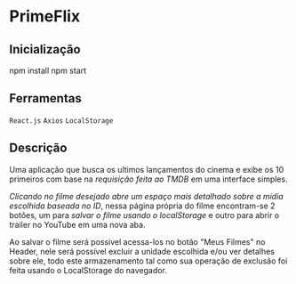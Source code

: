 # PrimeFlix 

## Inicialização

npm install
npm start

## Ferramentas

`React.js`
`Axios`
`LocalStorage`

## Descrição

Uma aplicação que busca os ultimos lançamentos do cinema e exibe os 10 primeiros com base na *requisição feita ao TMDB* em uma interface simples. 

*Clicando no filme desejado abre um espaço mais detalhado sobre a mídia escolhida baseada no ID*, nessa página própria do filme encontram-se 2 botões, um para *salvar o filme usando o localStorage* e outro para abrir o trailer no YouTube em uma nova aba.

Ao salvar o filme será possivel acessa-los no botão "Meus Filmes" no Header, nele será possível excluir a unidade escolhida e/ou ver detalhes sobre ele, todo este armazenamento tal como sua operação de exclusão foi feita usando o LocalStorage do navegador.

